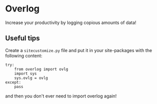 Overlog
========


Increase your productivity by logging copious amounts of data!



Useful tips
-----------

Create a `sitecustomize.py` file and put it in your site-packages with the following
content:

```
try:
	from overlog import ovlg
	import sys
	sys.ovlg = ovlg
except:
	pass
```

and then you don't ever need to import overlog again!
